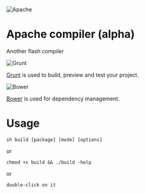 ![Apache](https://raw2.github.com/adriancmiranda/flash-compiler/master/examples/desktop/html/source/application/images/apache.png "Apache")

Apache compiler (alpha)
======================

Another flash compiler

![Grunt](https://raw2.github.com/adriancmiranda/flash-compiler/master/examples/desktop/html/source/application/images/bullet-grunt.gif "Grunt")

[Grunt](http://gruntjs.com/) is used to build, preview and test your project.

![Bower](https://raw2.github.com/adriancmiranda/flash-compiler/master/examples/desktop/html/source/application/images/bullet-bower.gif "Bower")

[Bower](http://bower.io/) is used for dependency management.

Usage
=====

    sh build [package] [mode] [options]

or

    chmod +x build && ./build -help

or

    double-click on it
